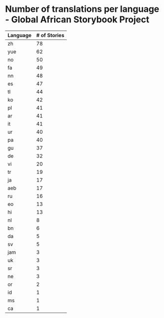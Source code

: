 # Number of translations per language - Global African Storybook Project

Language | # of Stories
-------- | ------------
zh | 78
yue | 62
no | 50
fa | 49
nn | 48
es | 47
tl | 44
ko | 42
pl | 41
ar | 41
it | 41
ur | 40
pa | 40
gu | 37
de | 32
vi | 20
tr | 19
ja | 17
aeb | 17
ru | 16
eo | 13
hi | 13
nl | 8
bn | 6
da | 5
sv | 5
jam | 3
uk | 3
sr | 3
ne | 3
or | 2
id | 1
ms | 1
ca | 1
